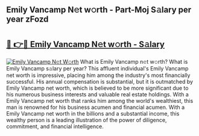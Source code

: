 ## Emily Vancamp N𝚎t w𝚘rth - Part-Moj S𝚊lary per year zFozd

# <h2><a href="http://gc0rad.nevu.top/?p=Emily+Vancamp">🔗 👉🔴 Emily Vancamp N𝚎t w𝚘rth - S𝚊lary</a></h2>

[![Emily Vancamp N𝚎t W𝚘rth](https://i.imgur.com/Oavwk0R.jpeg)](http://gc0rad.nevu.top/?p=Emily+Vancamp)
What is Emily Vancamp n𝚎t w𝚘rth? What is Emily Vancamp s𝚊lary per year?
This affluent individual's Emily Vancamp net worth is impressive, placing him among the industry's most financially successful. His annual compensation is substantial, but it is outmatched by Emily Vancamp net worth, which is believed to be more significant due to his numerous business interests and valuable real estate holdings. With a Emily Vancamp net worth that ranks him among the world's wealthiest, this man is renowned for his business acumen and financial acumen. With a Emily Vancamp net worth in the billions and a substantial income, this wealthy person is a leading illustration of the power of diligence, commitment, and financial intelligence.
